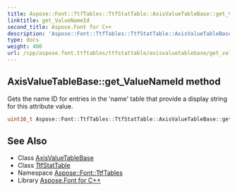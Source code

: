 ```yaml
---
title: Aspose::Font::TtfTables::TtfStatTable::AxisValueTableBase::get_ValueNameId method
linktitle: get_ValueNameId
second_title: Aspose.Font for C++
description: 'Aspose::Font::TtfTables::TtfStatTable::AxisValueTableBase::get_ValueNameId method. Gets the name ID for entries in the ''name'' table that provide a display string for this attribute value in C++.'
type: docs
weight: 400
url: /cpp/aspose.font.ttftables/ttfstattable/axisvaluetablebase/get_valuenameid/
---
```

## AxisValueTableBase::get_ValueNameId method


Gets the name ID for entries in the 'name' table that provide a display string for this attribute value.

```cpp
uint16_t Aspose::Font::TtfTables::TtfStatTable::AxisValueTableBase::get_ValueNameId() const
```

## See Also

* Class [AxisValueTableBase](../)
* Class [TtfStatTable](../../)
* Namespace [Aspose::Font::TtfTables](../../../)
* Library [Aspose.Font for C++](../../../../)
